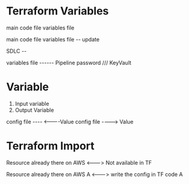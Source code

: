 # Terraform Variables

main code file
variables file

main code file
variables file -- update

SDLC --

variables file ------ Pipeline password /// KeyVault

# Variable 

1. Input variable
2. Output Variable 


config file ---- <----Value
config file ----> Value


# Terraform Import


Resource already there on AWS <--->  Not available in TF

Resource already there on AWS A <--->  write the config in TF code A



